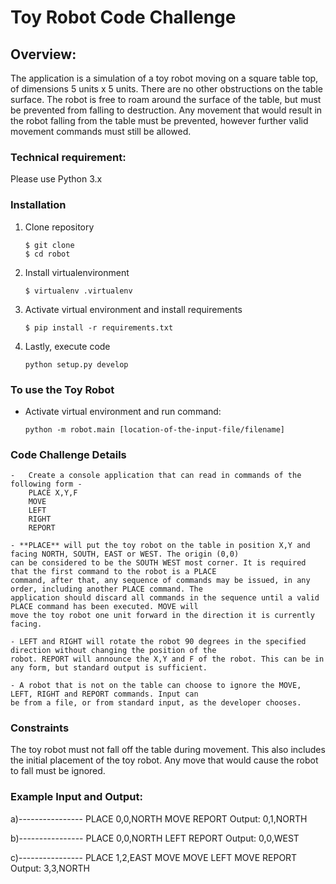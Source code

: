 # Toy Robot Code Challenge

## Overview:
The application is a simulation of a toy robot moving on a square table top, of dimensions 5 units x 5 units. There are no
other obstructions on the table surface. The robot is free to roam around the surface of the table, but must be prevented
from falling to destruction. Any movement that would result in the robot falling from the table must be prevented,
however further valid movement commands must still be allowed.

### Technical requirement:
Please use Python 3.x

### Installation
1. Clone repository
    ```
    $ git clone 
    $ cd robot
    ```
2. Install virtualenvironment
    ```
    $ virtualenv .virtualenv
    ```
3. Activate virtual environment and install requirements
    ```
    $ pip install -r requirements.txt
    ```
4. Lastly, execute code
    ```
    python setup.py develop
    ```

### To use the Toy Robot
- Activate virtual environment and run command:
    ```
    python -m robot.main [location-of-the-input-file/filename]
    ```

### Code Challenge Details
    -   Create a console application that can read in commands of the following form -
        PLACE X,Y,F
        MOVE
        LEFT
        RIGHT
        REPORT

    - **PLACE** will put the toy robot on the table in position X,Y and facing NORTH, SOUTH, EAST or WEST. The origin (0,0)
    can be considered to be the SOUTH WEST most corner. It is required that the first command to the robot is a PLACE
    command, after that, any sequence of commands may be issued, in any order, including another PLACE command. The
    application should discard all commands in the sequence until a valid PLACE command has been executed. MOVE will
    move the toy robot one unit forward in the direction it is currently facing.

    - LEFT and RIGHT will rotate the robot 90 degrees in the specified direction without changing the position of the
    robot. REPORT will announce the X,Y and F of the robot. This can be in any form, but standard output is sufficient.

    - A robot that is not on the table can choose to ignore the MOVE, LEFT, RIGHT and REPORT commands. Input can
    be from a file, or from standard input, as the developer chooses.

   
### Constraints
The toy robot must not fall off the table during movement. This also includes the initial placement of the toy robot. Any
move that would cause the robot to fall must be ignored.

### Example Input and Output:

a)----------------
PLACE 0,0,NORTH
MOVE
REPORT
Output: 0,1,NORTH

b)----------------
PLACE 0,0,NORTH
LEFT
REPORT
Output: 0,0,WEST

c)----------------
PLACE 1,2,EAST
MOVE
MOVE
LEFT
MOVE
REPORT
Output: 3,3,NORTH

